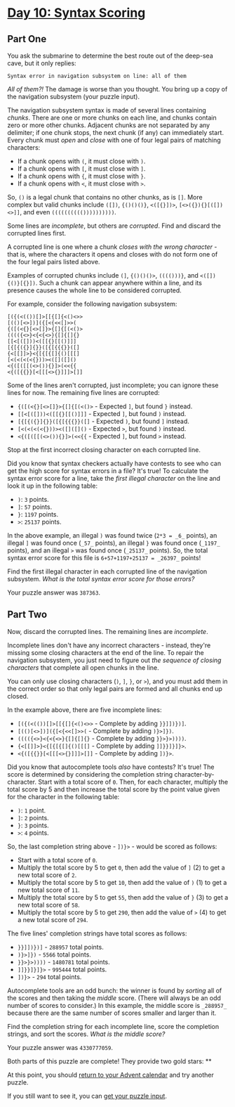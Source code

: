 # [Day 10: Syntax Scoring](https://adventofcode.com/2021/day/10)

## Part One
You ask the submarine to determine the best route out of the deep-sea cave, but it only replies:

    Syntax error in navigation subsystem on line: all of them

_All of them?!_ The damage is worse than you thought. You bring up a copy of the navigation subsystem (your puzzle input).

The navigation subsystem syntax is made of several lines containing _chunks_. There are one or more chunks on each line, and chunks contain zero or more other chunks. Adjacent chunks are not separated by any delimiter; if one chunk stops, the next chunk (if any) can immediately start. Every chunk must _open_ and _close_ with one of four legal pairs of matching characters:

*   If a chunk opens with `(`, it must close with `)`.
*   If a chunk opens with `[`, it must close with `]`.
*   If a chunk opens with `{`, it must close with `}`.
*   If a chunk opens with `<`, it must close with `>`.

So, `()` is a legal chunk that contains no other chunks, as is `[]`. More complex but valid chunks include `([])`, `{()()()}`, `<([{}])>`, `[<>({}){}[([])<>]]`, and even `(((((((((())))))))))`.

Some lines are _incomplete_, but others are _corrupted_. Find and discard the corrupted lines first.

A corrupted line is one where a chunk _closes with the wrong character_ - that is, where the characters it opens and closes with do not form one of the four legal pairs listed above.

Examples of corrupted chunks include `(]`, `{()()()>`, `(((()))}`, and `<([]){()}[{}])`. Such a chunk can appear anywhere within a line, and its presence causes the whole line to be considered corrupted.

For example, consider the following navigation subsystem:
```
[({(<(())[]>[[{[]{<()<>>
[(()[<>])]({[<{<<[]>>(
{([(<{}[<>[]}>{[]{[(<()>
(((({<>}<{<{<>}{[]{[]{}
[[<[([]))<([[{}[[()]]]
[{[{({}]{}}([{[{{{}}([]
{<[[]]>}<{[{[{[]{()[[[]
[<(<(<(<{}))><([]([]()
<{([([[(<>()){}]>(<<{{
<{([{{}}[<[[[<>{}]]]>[]]
```    

Some of the lines aren't corrupted, just incomplete; you can ignore these lines for now. The remaining five lines are corrupted:

*   `{([(<{}[<>[]}>{[]{[(<()>` - Expected `]`, but found `}` instead.
*   `[[<[([]))<([[{}[[()]]]` - Expected `]`, but found `)` instead.
*   `[{[{({}]{}}([{[{{{}}([]` - Expected `)`, but found `]` instead.
*   `[<(<(<(<{}))><([]([]()` - Expected `>`, but found `)` instead.
*   `<{([([[(<>()){}]>(<<{{` - Expected `]`, but found `>` instead.

Stop at the first incorrect closing character on each corrupted line.

Did you know that syntax checkers actually have contests to see who can get the high score for syntax errors in a file? It's true! To calculate the syntax error score for a line, take the _first illegal character_ on the line and look it up in the following table:

*   `)`: `3` points.
*   `]`: `57` points.
*   `}`: `1197` points.
*   `>`: `25137` points.

In the above example, an illegal `)` was found twice (`2*3 = _6_` points), an illegal `]` was found once (`_57_` points), an illegal `}` was found once (`_1197_` points), and an illegal `>` was found once (`_25137_` points). So, the total syntax error score for this file is `6+57+1197+25137 = _26397_` points!

Find the first illegal character in each corrupted line of the navigation subsystem. _What is the total syntax error score for those errors?_

Your puzzle answer was `387363`.

## Part Two
Now, discard the corrupted lines. The remaining lines are _incomplete_.

Incomplete lines don't have any incorrect characters - instead, they're missing some closing characters at the end of the line. To repair the navigation subsystem, you just need to figure out _the sequence of closing characters_ that complete all open chunks in the line.

You can only use closing characters (`)`, `]`, `}`, or `>`), and you must add them in the correct order so that only legal pairs are formed and all chunks end up closed.

In the example above, there are five incomplete lines:

*   `[({(<(())[]>[[{[]{<()<>>` - Complete by adding `}}]])})]`.
*   `[(()[<>])]({[<{<<[]>>(` - Complete by adding `)}>]})`.
*   `(((({<>}<{<{<>}{[]{[]{}` - Complete by adding `}}>}>))))`.
*   `{<[[]]>}<{[{[{[]{()[[[]` - Complete by adding `]]}}]}]}>`.
*   `<{([{{}}[<[[[<>{}]]]>[]]` - Complete by adding `])}>`.

Did you know that autocomplete tools _also_ have contests? It's true! The score is determined by considering the completion string character-by-character. Start with a total score of `0`. Then, for each character, multiply the total score by 5 and then increase the total score by the point value given for the character in the following table:

*   `)`: `1` point.
*   `]`: `2` points.
*   `}`: `3` points.
*   `>`: `4` points.

So, the last completion string above - `])}>` - would be scored as follows:

*   Start with a total score of `0`.
*   Multiply the total score by 5 to get `0`, then add the value of `]` (2) to get a new total score of `2`.
*   Multiply the total score by 5 to get `10`, then add the value of `)` (1) to get a new total score of `11`.
*   Multiply the total score by 5 to get `55`, then add the value of `}` (3) to get a new total score of `58`.
*   Multiply the total score by 5 to get `290`, then add the value of `>` (4) to get a new total score of `294`.

The five lines' completion strings have total scores as follows:

*   `}}]])})]` - `288957` total points.
*   `)}>]})` - `5566` total points.
*   `}}>}>))))` - `1480781` total points.
*   `]]}}]}]}>` - `995444` total points.
*   `])}>` - `294` total points.

Autocomplete tools are an odd bunch: the winner is found by _sorting_ all of the scores and then taking the _middle_ score. (There will always be an odd number of scores to consider.) In this example, the middle score is `_288957_` because there are the same number of scores smaller and larger than it.

Find the completion string for each incomplete line, score the completion strings, and sort the scores. _What is the middle score?_

Your puzzle answer was `4330777059`.

Both parts of this puzzle are complete! They provide two gold stars: \*\*

At this point, you should [return to your Advent calendar](https://adventofcode.com/2021) and try another puzzle.

If you still want to see it, you can [get your puzzle input](https://adventofcode.com/2021/day/10/input).
